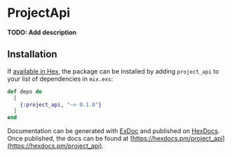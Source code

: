 # ProjectApi

**TODO: Add description**

## Installation

If [available in Hex](https://hex.pm/docs/publish), the package can be installed
by adding `project_api` to your list of dependencies in `mix.exs`:

```elixir
def deps do
  [
    {:project_api, "~> 0.1.0"}
  ]
end
```

Documentation can be generated with [ExDoc](https://github.com/elixir-lang/ex_doc)
and published on [HexDocs](https://hexdocs.pm). Once published, the docs can
be found at [https://hexdocs.pm/project_api](https://hexdocs.pm/project_api).

